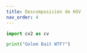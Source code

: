 ```yaml
---
title: Descomposición de HSV
nav_order: 4
---
```


```python
import cv2 as cv

print("Golem Bait WTF?")
```
